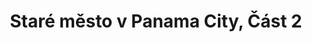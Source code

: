 ---
layout:   post
type:     text
photos:   [ "https://lh3.googleusercontent.com/-XSsaUVsvNcA/UxtuZkVRw_I/AAAAAAAABgo/AnaPTwidZ0Q/w768-h1024-p-no/center-7.jpg", "https://lh3.googleusercontent.com/-lLIOdKf8f8s/UxtuaL-77KI/AAAAAAAABgs/q-7OJF3c5P8/w768-h1024-p-no/center-8.jpg", "https://lh6.googleusercontent.com/-g2PRpzvceqc/Uxtua77rQ9I/AAAAAAAABg0/_4kyoK0JglU/w768-h1024-p-no/center-9.jpg" ]
tags:     [ Panama, "Panama City" ]
category: cz
title: "Staré město v Panama City, Část 2"
location:
    name: "Casco Viejo, Panama City, Panama"
    ddd:  [ 8.9518301, -79.5351965 ]
---